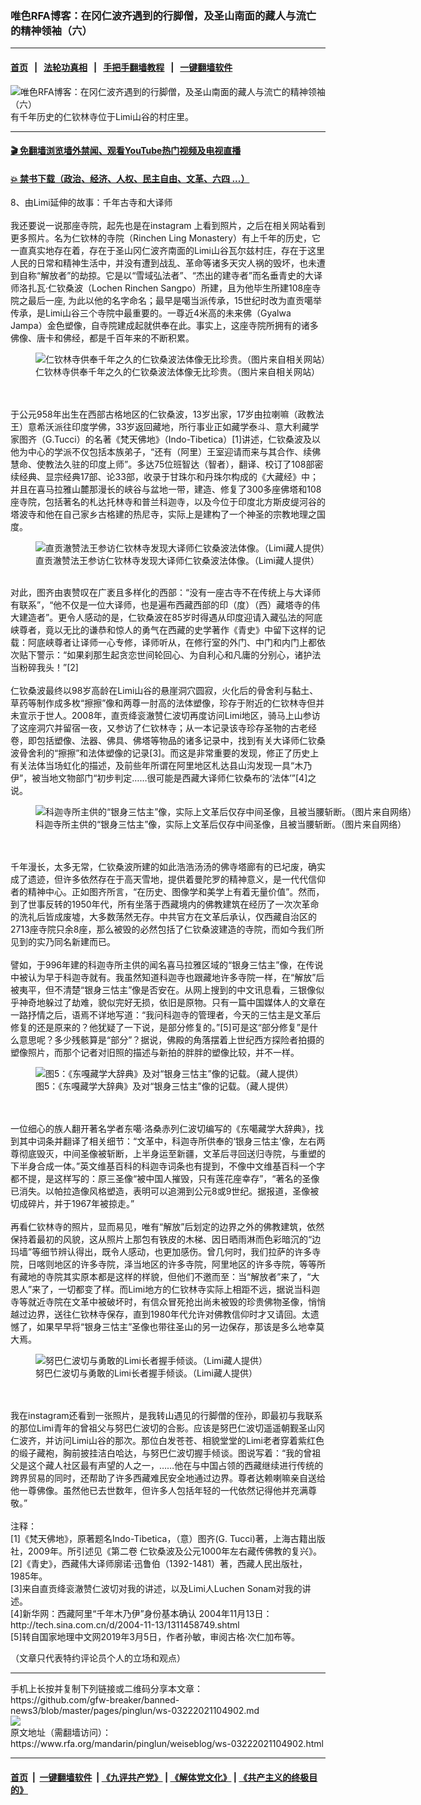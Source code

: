 ### 唯色RFA博客：在冈仁波齐遇到的行脚僧，及圣山南面的藏人与流亡的精神领袖（六）
------------------------

#### [首页](https://github.com/gfw-breaker/banned-news3/blob/master/README.md) &nbsp;&nbsp;|&nbsp;&nbsp; [法轮功真相](https://github.com/begood0513/basic/blob/master/README.md)  &nbsp;&nbsp;|&nbsp;&nbsp; [手把手翻墙教程](https://github.com/gfw-breaker/guides/wiki)  &nbsp;&nbsp;|&nbsp;&nbsp; [一键翻墙软件](https://github.com/gfw-breaker/nogfw/blob/master/README.md)  



<div id="headerimg">
 <img alt="唯色RFA博客：在冈仁波齐遇到的行脚僧，及圣山南面的藏人与流亡的精神领袖（六）" src="https://www.rfa.org/mandarin/pinglun/weiseblog/ws-03222021104902.html/@@images/07d9386a-fe2f-46ed-b667-9e07131a0c95.jpeg" title="唯色RFA博客：在冈仁波齐遇到的行脚僧，及圣山南面的藏人与流亡的精神领袖（六）"/>
 <span class="lead_image_caption">
  有千年历史的仁钦林寺位于Limi山谷的村庄里。
 </span>
 <!-- zoomattribute -->
</div>

<hr/>


#### [ 🎬  免翻墙浏览墙外禁闻、观看YouTube热门视频及电视直播](http://78.141.236.197/)

#### [ 💥  禁书下载（政治、经济、人权、民主自由、文革、六四 ...）](http://78.141.236.197:10000/bbooks/)

<div id="storytext">
 <p>
  8、由Limi延伸的故事：千年古寺和大译师
  <br/>
  <br/>
  我还要说一说那座寺院，起先也是在instagram 上看到照片，之后在相关网站看到更多照片。名为仁钦林的寺院（Rinchen Ling Monastery）有上千年的历史，它一直真实地存在着，存在于圣山冈仁波齐南面的Limi山谷瓦尔兹村庄，存在于这里人民的日常和精神生活中，并没有遭到战乱、革命等诸多天灾人祸的毁坏，也未遭到自称“解放者”的劫掠。它是以“雪域弘法者”、“杰出的建寺者”而名垂青史的大译师洛扎瓦·仁钦桑波（Lochen Rinchen Sangpo）所建，且为他毕生所建108座寺院之最后一座, 为此以他的名字命名；最早是噶当派传承，15世纪时改为直贡噶举传承，是Limi山谷三个寺院中最重要的。一尊近4米高的未来佛（Gyalwa Jampa）金色塑像，自寺院建成起就供奉在此。事实上，这座寺院所拥有的诸多佛像、唐卡和佛经，都是千百年来的不断积累。
 </p>
 <p>
  <figure class="image-richtext image-inline captioned" style="width:640px;">
   <img alt="仁钦林寺供奉千年之久的仁钦桑波法体像无比珍贵。（图片来自相关网站）" src="https://www.rfa.org/mandarin/pinglun/weiseblog/ws-03222021104902.html/6-56fe2.jpg/@@images/5611127d-14a7-4adc-9e7f-660477996f49.jpeg" title="2"/>
   <figcaption class="image-caption">
    仁钦林寺供奉千年之久的仁钦桑波法体像无比珍贵。（图片来自相关网站）
   </figcaption>
   <small>
   </small>
  </figure>
  <br/>
  <br/>
  于公元958年出生在西部古格地区的仁钦桑波，13岁出家，17岁由拉喇嘛（政教法王）意希沃派往印度学佛，33岁返回藏地，所行事业正如藏学泰斗、意大利藏学家图齐（G.Tucci）的名著《梵天佛地》（Indo-Tibetica）[1]讲述，仁钦桑波及以他为中心的学派不仅包括本族弟子，“还有（阿里）王室迎请而来与其合作、续佛慧命、使教法久驻的印度上师”。多达75位班智达（智者），翻译、校订了108部密续经典、显宗经典17部、论33部，收录于甘珠尓和丹珠尔构成的《大藏经》中；并且在喜马拉雅山麓那漫长的峡谷与盆地一带，建造、修复了300多座佛塔和108座寺院，包括著名的札达托林寺和普兰科迦寺，以及今位于印度北方斯皮缇河谷的塔波寺和他在自己家乡古格建的热尼寺，实际上是建构了一个神圣的宗教地理之国度。
  <br/>
  <figure class="image-richtext image-inline captioned" style="width:960px;">
   <img alt="直贡澈赞法王参访仁钦林寺发现大译师仁钦桑波法体像。（Limi藏人提供）" src="https://www.rfa.org/mandarin/pinglun/weiseblog/ws-03222021104902.html/6-56fe3.jpg/@@images/32a85b09-cefb-484f-b729-c325532b55d4.jpeg" title="3"/>
   <figcaption class="image-caption">
    直贡澈赞法王参访仁钦林寺发现大译师仁钦桑波法体像。（Limi藏人提供）
   </figcaption>
   <small>
   </small>
  </figure>
  <br/>
  对此，图齐由衷赞叹在广袤且多样化的西部：“没有一座古寺不在传统上与大译师有联系”，“他不仅是一位大译师，也是遍布西藏西部的印（度）（西）藏塔寺的伟大建造者”。更令人感动的是，仁钦桑波在85岁时得遇从印度迎请入藏弘法的阿底峡尊者，竟以无比的谦恭和惊人的勇气在西藏的史学著作《青史》中留下这样的记载：阿底峡尊者让译师一心专修，译师听从，在修行室的外门、中门和内门上都依次贴下警示：“如果刹那生起贪恋世间轮回心、为自利心和凡庸的分别心，诸护法当粉碎我头！”[2]
  <br/>
  <br/>
  仁钦桑波最终以98岁高龄在Limi山谷的悬崖洞穴圆寂，火化后的骨舍利与黏土、草药等制作成多枚“擦擦”像和两尊一肘高的法体塑像，珍存于附近的仁钦林寺但并未宣示于世人。2008年，直贡绛衮澈赞仁波切再度访问Limi地区，骑马上山参访了这座洞穴并留宿一夜，又参访了仁钦林寺；从一本记录该寺珍存圣物的古老经卷，即包括塑像、法器、佛具、佛塔等物品的诸多记录中，找到有关大译师仁钦桑波骨舍利的“擦擦”和法体塑像的记录[3]。而这是非常重要的发现，修正了历史上有关法体当场虹化的描述，及前些年所谓在阿里地区札达县山沟发现一具“木乃伊”，被当地文物部门“初步判定……很可能是西藏大译师仁钦桑布的‘法体’”[4]之说。
 </p>
 <p>
  <figure class="image-richtext image-inline captioned" style="width:1125px;">
   <img alt="科迦寺所主供的“银身三怙主”像，实际上文革后仅存中间圣像，且被当腰斩断。（图片来自网络）" src="https://www.rfa.org/mandarin/pinglun/weiseblog/ws-03222021104902.html/6-56fe4.jpg/@@images/dfc5bbc1-e1b1-41db-a52b-0f7f7fb46c5e.jpeg" title="4"/>
   <figcaption class="image-caption">
    科迦寺所主供的“银身三怙主”像，实际上文革后仅存中间圣像，且被当腰斩断。（图片来自网络）
   </figcaption>
   <small>
   </small>
  </figure>
  <br/>
  <br/>
  千年漫长，太多无常，仁钦桑波所建的如此浩浩汤汤的佛寺塔廊有的已圮废，确实成了遗迹，但许多依然存在于高天雪地，提供着曼陀罗的精神意义，是一代代信仰者的精神中心。正如图齐所言，“在历史、图像学和美学上有着无量价值”。然而，到了世事反转的1950年代，所有坐落于西藏境内的佛教建筑在经历了一次次革命的洗礼后皆成废墟，大多数荡然无存。中共官方在文革后承认，仅西藏自治区的2713座寺院只余8座，那么被毁的必然包括了仁钦桑波建造的寺院，而如今我们所见到的实乃同名新建而已。
  <br/>
  <br/>
  譬如，于996年建的科迦寺所主供的闻名喜马拉雅区域的“银身三怙主”像，在传说中被认为早于科迦寺就有。我虽然知道科迦寺也跟藏地许多寺院一样，在“解放”后被夷平，但不清楚“银身三怙主”像是否安在。从网上搜到的中文讯息看，三银像似乎神奇地躲过了劫难，貌似完好无损，依旧是原物。只有一篇中国媒体人的文章在一路抒情之后，语焉不详地写道：“我问科迦寺的管理者，今天的三怙主是文革后修复的还是原来的？他犹疑了一下说，是部分修复的。”[5]可是这“部分修复”是什么意思呢？多少残骸算是“部分”？据说，佛殿的角落摆着上世纪西方探险者拍摄的塑像照片，而那个记者对旧照的描述与新拍的胖胖的塑像比较，并不一样。
 </p>
 <p>
  <figure class="image-richtext image-inline captioned" style="width:1065px;">
   <img alt="图5：《东嘎藏学大辞典》及对“银身三怙主”像的记载。（藏人提供）" src="https://www.rfa.org/mandarin/pinglun/weiseblog/ws-03222021104902.html/6-56fe5.jpg/@@images/a11a827b-a38e-444a-aef1-fea9dabf35cd.jpeg" title="5"/>
   <figcaption class="image-caption">
    图5：《东嘎藏学大辞典》及对“银身三怙主”像的记载。（藏人提供）
   </figcaption>
   <small>
   </small>
  </figure>
  <br/>
  <br/>
  一位细心的族人翻开著名学者东噶·洛桑赤列仁波切编写的《东噶藏学大辞典》，找到其中词条并翻译了相关细节：“文革中，科迦寺所供奉的‘银身三怙主’像，左右两尊彻底毁灭，中间圣像被斩断，上半身运至新疆，文革后寻回送归寺院，与重塑的下半身合成一体。”英文维基百科的科迦寺词条也有提到，不像中文维基百科一个字都不提，是这样写的：原三圣像“被中国人摧毁，只有莲花座幸存”，“著名的圣像已消失。以帕拉造像风格塑造，表明可以追溯到公元8或9世纪。据报道，圣像被切成碎片，并于1967年被掠走。”
  <br/>
  <br/>
  再看仁钦林寺的照片，显而易见，唯有“解放”后划定的边界之外的佛教建筑，依然保持着最初的风貌，这从照片上那包有铁皮的木梯、因日晒雨淋而色彩暗沉的“边玛墙”等细节辨认得出，既令人感动，也更加感伤。曾几何时，我们拉萨的许多寺院，日喀则地区的许多寺院，泽当地区的许多寺院，阿里地区的许多寺院，等等所有藏地的寺院其实原本都是这样的样貌，但他们不邀而至：当“解放者”来了，“大恩人”来了，一切都变了样。而Limi地方的仁钦林寺实际上相距不远，据说当科迦寺等就近寺院在文革中被破坏时，有信众冒死抢出尚未被毁的珍贵佛物圣像，悄悄越过边界，送往仁钦林寺保存，直到1980年代允许对佛教信仰时才又请回。太遗憾了，如果早早将“银身三怙主”圣像也带往圣山的另一边保存，那该是多么地幸莫大焉。
 </p>
 <p>
  <figure class="image-richtext image-inline captioned" style="width:1125px;">
   <img alt="努巴仁波切与勇敢的Limi长者握手倾谈。（Limi藏人提供）" src="https://www.rfa.org/mandarin/pinglun/weiseblog/ws-03222021104902.html/6-56fe6.jpg/@@images/6f6bec0f-fe42-4f49-86d8-7d30cd9e95c9.jpeg" title="6"/>
   <figcaption class="image-caption">
    努巴仁波切与勇敢的Limi长者握手倾谈。（Limi藏人提供）
   </figcaption>
   <small>
   </small>
  </figure>
  <br/>
  <br/>
  我在instagram还看到一张照片，是我转山遇见的行脚僧的侄孙，即最初与我联系的那位Limi青年的曾祖父与努巴仁波切的合影。应该是努巴仁波切遥遥朝觐圣山冈仁波齐，并访问Limi山谷的那次。那位白发苍苍、相貌堂堂的Limi老者穿着紫红色的缎子藏袍，胸前披挂洁白哈达，与努巴仁波切握手倾谈。图说写着：“我的曾祖父是这个藏人社区最有声望的人之一，……他在与中国占领的西藏继续进行传统的跨界贸易的同时，还帮助了许多西藏难民安全地通过边界。尊者达赖喇嘛亲自送给他一尊佛像。虽然他已去世数年，但许多人包括年轻的一代依然记得他并充满尊敬。”
  <br/>
  <br/>
  注释：
  <br/>
  [1]《梵天佛地》，原著题名Indo-Tibetica，（意）图齐(G. Tucci)著，上海古籍出版社，2009年。所引述见《第二卷 仁钦桑波及公元1000年左右藏传佛教的复兴》。
  <br/>
  [2]《青史》，西藏伟大译师廓诺·迅鲁伯（1392-1481）著，西藏人民出版社，1985年。
  <br/>
  [3]来自直贡绛衮澈赞仁波切对我的讲述，以及Limi人Luchen Sonam对我的讲述。
  <br/>
  [4]新华网：西藏阿里“千年木乃伊”身份基本确认 2004年11月13日：http://tech.sina.com.cn/d/2004-11-13/1311458749.shtml
  <br/>
  [5]转自国家地理中文网2019年3月5日，作者孙敏，审阅古格·次仁加布等。
 </p>
 <p>
  （文章只代表特约评论员个人的立场和观点）
 </p>
</div>

<hr/>
手机上长按并复制下列链接或二维码分享本文章：<br/>
https://github.com/gfw-breaker/banned-news3/blob/master/pages/pinglun/ws-03222021104902.md <br/>
<a href='https://github.com/gfw-breaker/banned-news3/blob/master/pages/pinglun/ws-03222021104902.md'><img src='https://github.com/gfw-breaker/banned-news3/blob/master/pages/pinglun/ws-03222021104902.md.png'/></a> <br/>
原文地址（需翻墙访问）：https://www.rfa.org/mandarin/pinglun/weiseblog/ws-03222021104902.html


------------------------
#### [首页](https://github.com/gfw-breaker/banned-news3/blob/master/README.md) &nbsp;|&nbsp; [一键翻墙软件](https://github.com/gfw-breaker/nogfw/blob/master/README.md) &nbsp;| [《九评共产党》](https://github.com/gfw-breaker/9ping.md/blob/master/README.md#九评之一评共产党是什么) | [《解体党文化》](https://github.com/gfw-breaker/jtdwh.md/blob/master/README.md) | [《共产主义的终极目的》](https://github.com/gfw-breaker/gczydzjmd.md/blob/master/README.md)


<img src='http://gfw-breaker.win/banned-news3/pages/pinglun/ws-03222021104902.md' width='0px' height='0px'/>
